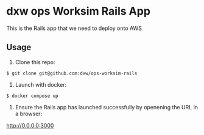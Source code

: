 # dxw ops Worksim Rails App

This is the Rails app that we need to deploy onto AWS

## Usage

1. Clone this repo:

```
$ git clone git@github.com:dxw/ops-worksim-rails
```

1. Launch with docker:

```
$ docker compose up
```

1. Ensure the Rails app has launched successfully by openening the URL in a browser:

http://0.0.0.0:3000
